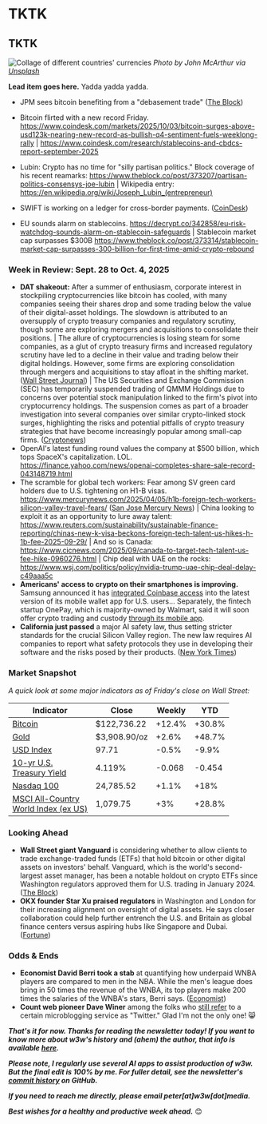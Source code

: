 # TKTK
## TKTK

![Collage of different countries' currencies](https://w3w.news/img/cash-john-mcarthur-unsplash-2500.jpg)
*Photo by John McArthur via [Unsplash](https://unsplash.com/@snowjam)*

**Lead item goes here.** Yadda yadda yadda.

- JPM sees bitcoin benefiting from a "debasement trade" ([The Block](https://www.theblock.co/post/373241/jpmorgan-bitcoin-price-165000-debasement-trade))

- Bitcoin flirted with a new record Friday. https://www.coindesk.com/markets/2025/10/03/bitcoin-surges-above-usd123k-nearing-new-record-as-bullish-q4-sentiment-fuels-weeklong-rally | https://www.coindesk.com/research/stablecoins-and-cbdcs-report-september-2025

- Lubin: Crypto has no time for "silly partisan politics." Block coverage of his recent reamarks: https://www.theblock.co/post/373207/partisan-politics-consensys-joe-lubin |  Wikipedia entry: https://en.wikipedia.org/wiki/Joseph_Lubin_(entrepreneur)

- SWIFT is working on a ledger for cross-border payments. ([CoinDesk](https://www.coindesk.com/business/2025/09/29/swift-to-develop-blockchain-based-ledger-for-24-7-cross-border-payments)) <!-- Beware the paywall on this one. May need to find a more permissive link. -->

- EU sounds alarm on stablecoins. https://decrypt.co/342858/eu-risk-watchdog-sounds-alarm-on-stablecoin-safeguards | Stablecoin market cap surpasses $300B https://www.theblock.co/post/373314/stablecoin-market-cap-surpasses-300-billion-for-first-time-amid-crypto-rebound

<!-- Riff on new market quotes, MSCI vs Nasdaq 100. -->

### Week in Review: Sept. 28 to Oct. 4, 2025

- **DAT shakeout:** After a summer of enthusiasm, corporate interest in stockpiling cryptocurrencies like bitcoin has cooled, with many companies seeing their shares drop and some trading below the value of their digital-asset holdings. The slowdown is attributed to an oversupply of crypto treasury companies and regulatory scrutiny, though some are exploring mergers and acquisitions to consolidate their positions. | The allure of cryptocurrencies is losing steam for some companies, as a glut of crypto treasury firms and increased regulatory scrutiny have led to a decline in their value and trading below their digital holdings. However, some firms are exploring consolidation through mergers and acquisitions to stay afloat in the shifting market. ([Wall Street Journal](https://www.wsj.com/finance/currencies/crypto-stockpiling-craze-cools-after-red-hot-summer-d1b6dce2?st=StdiWh&reflink=desktopwebshare_permalink)) <!-- Draft news summaries by Leo/Llama 3.1 8B --> | The US Securities and Exchange Commission (SEC) has temporarily suspended trading of QMMM Holdings due to concerns over potential stock manipulation linked to the firm's pivot into cryptocurrency holdings. The suspension comes as part of a broader investigation into several companies over similar crypto-linked stock surges, highlighting the risks and potential pitfalls of crypto treasury strategies that have become increasingly popular among small-cap firms. ([Cryptonews](https://cryptonews.com/news/sec-suspends-trading-of-qmmm-holdings-amid-crypto-treasury-manipulation-probe/)) <!-- Draft news summary by Leo/Llama 3.1 8B -->
-  OpenAI's latest funding round values the company at $500 billion, which tops SpaceX's capitalization. LOL. https://finance.yahoo.com/news/openai-completes-share-sale-record-043148719.html
- The scramble for global tech workers: Fear among SV green card holders due to U.S. tightening on H1-B visas. https://www.mercurynews.com/2025/04/05/h1b-foreign-tech-workers-silicon-valley-travel-fears/ ([San Jose Mercury News](https://www.mercurynews.com/2025/04/05/h1b-foreign-tech-workers-silicon-valley-travel-fears/)) | China looking to exploit it as an opportunity to lure away talent: https://www.reuters.com/sustainability/sustainable-finance-reporting/chinas-new-k-visa-beckons-foreign-tech-talent-us-hikes-h-1b-fee-2025-09-29/ | And so is Canada: https://www.cicnews.com/2025/09/canada-to-target-tech-talent-us-fee-hike-0960276.html | Chip deal with UAE on the rocks: https://www.wsj.com/politics/policy/nvidia-trump-uae-chip-deal-delay-c49aaa5c
- **Americans' access to crypto on their smartphones is improving.** Samsung announced it has [integrated Coinbase access](https://decrypt.co/342859/samsung-brings-coinbase-access-75m-wallet-users-latest-crypto-embrace) into the latest version of its mobile wallet app for U.S. users... Separately, the fintech startup OnePay, which is majority-owned by Walmart, said it will soon offer crypto trading and custody [through its mobile app](https://www.cnbc.com/2025/10/03/walmart-onepay-is-rolling-out-crypto-to-mobile-banking-app.html).
- **California just passed** a major AI safety law, thus setting stricter standards for the crucial Silicon Valley region. The new law requires AI companies to report what safety protocols they use in developing their software and the risks posed by their products. ([New York Times](https://www.nytimes.com/2025/09/29/technology/california-ai-safety-law.html))

### Market Snapshot

*A quick look at some major indicators as of Friday's close on Wall Street:*

<table>

  <thead>
    <tr>
      <th>Indicator</th>
      <th>Close</th>
      <th>Weekly</th>
      <th>YTD</th>
    </tr>
  </thead>

  <tbody>
    <tr>
      <td><a href="https://coinmarketcap.com/currencies/bitcoin/">Bitcoin</a></td>
      <td>$122,736.22</td>
      <td>+12.4%</td>
      <td>+30.8%</td>
    </tr>
    <tr>
      <td><a href="https://finance.yahoo.com/quote/GC%3DF?p=GC%253DF">Gold</a></td>
      <td>$3,908.90/oz</td>
      <td>+2.6%</td>
      <td>+48.7%</td>
    </tr>
    <tr>
      <td><a href="https://finance.yahoo.com/quote/DX-Y.NYB?p=DX-Y.NYB&.tsrc=fin-srch">USD Index</a></td>
      <td>97.71</td>
      <td>-0.5%</td>
      <td>-9.9%</td>
    </tr>
    <tr>
      <td><a href="https://finance.yahoo.com/quote/%5ETNX/">10-yr U.S. <br>Treasury Yield</a></td>
      <td>4.119%</td>
      <td>-0.068</td>
      <td>-0.454</td>
    </tr>
    <tr>
      <td><a href="https://finance.yahoo.com/quote/%5ENDX/components?p=%255ENDX">Nasdaq 100</a></td>
      <td>24,785.52</td>
      <td>+1.1%</td>
      <td>+18%</td>
    </tr>
    <tr>
      <td><a href="https://www.msci.com/indexes/index/899901">MSCI All-Country <br>World Index (ex US)</a></td>
      <td>1,079.75</td>
      <td>+3%</td>
      <td>+28.8%</td>
    </tr>
  </tbody>
</table>

### Looking Ahead

- **Wall Street giant Vanguard** is considering whether to allow clients to trade exchange-traded funds (ETFs) that hold bitcoin or other digital assets on investors' behalf. Vanguard, which is the world's second-largest asset manager, has been a notable holdout on crypto ETFs since Washington regulators approved them for U.S. trading in January 2024. ([The Block](https://www.theblock.co/post/372531/vanguard-crypto-etf-access))
- **OKX founder Star Xu praised regulators** in Washington and London for their increasing alignment on oversight of digital assets. He says closer collaboration could help further entrench the U.S. and Britain as global finance centers versus aspiring hubs like Singapore and Dubai. ([Fortune](https://fortune.com/crypto/2025/09/29/the-u-s-and-u-k-are-aligning-on-blockchain-and-thats-good-for-the-world-economy/))

### Odds & Ends

- **Economist David Berri took a stab** at quantifying how underpaid WNBA players are compared to men in the NBA. While the men's league does bring in 50 times the revenue of the WNBA, its top players make 200 times the salaries of the WNBA's stars, Berri says. ([Economist](https://news.google.com/read/CBMid0FVX3lxTE9kNjF0UFQ3NWt6d0JGelRRZzY3Mm9BN2ppbWZlbXRhUEpscndZTjl1bmprV2pmQU05NjZBeU41LU9DVjlCQnVORWl4ZmtTaERzMWdaQ1hnUHAwZ1FfaU1hZU9rd184TlhRVFpCSUJnN19RS1prdWxn?hl=en-US&gl=US&ceid=US%3Aen))
- **Count web pioneer Dave Winer** among the folks who [still refer](http://scripting.com/2025/10/01/151233.html?title=weLikeTwitterSoBloggingMustBeDead) to a certain microblogging service as "Twitter." Glad I'm not the only one! 😸

_**That's it for now. Thanks for reading the newsletter today! If you want to know more about w3w's history and (ahem) the author, that info is available [here](https://w3wnews.substack.com/about).**_

_**Please note, I regularly use several AI apps to assist production of w3w. But the final edit is 100% by me. For fuller detail, see the newsletter's [commit history](https://github.com/peteramckay/w3wnewsletter/commits) on GitHub.**_

_**If you need to reach me directly, please email peter[at]w3w[dot]media.**_

_**Best wishes for a healthy and productive week ahead.**_ 😊
